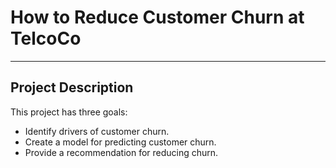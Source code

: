 # How to Reduce Customer Churn at TelcoCo

---

## Project Description

This project has three goals:
- Identify drivers of customer churn.
- Create a model for predicting customer churn.
- Provide a recommendation for reducing churn.